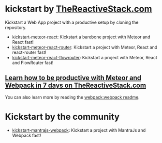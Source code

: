 # kickstart by [TheReactiveStack.com](https://thereactivestack.com)

Kickstart a Web App project with a productive setup by cloning the repository.

- [kickstart-meteor-react](https://github.com/thereactivestack/kickstart-meteor-react): Kickstart a barebone project with Meteor and React fast!
- [kickstart-meteor-react-router](https://github.com/thereactivestack/kickstart-meteor-react-router): Kickstart a project with Meteor, React and react-router fast!
- [kickstart-meteor-react-flowrouter](https://github.com/thereactivestack/kickstart-meteor-react-flowrouter): Kickstart a project with Meteor, React and FlowRouter fast!

## [Learn how to be productive with Meteor and Webpack in 7 days on TheReactiveStack.com](https://thereactivestack.com)

You can also learn more by reading the [webpack:webpack readme](https://atmospherejs.com/webpack/webpack).

# Kickstart by the community

- [kickstart-mantrajs-webpack](https://github.com/mantrajs/kickstart-mantrajs-webpack): Kickstart a project with MantraJs and Webpack fast!
